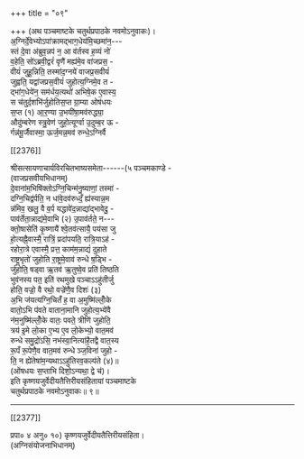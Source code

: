 +++
title = "०९"

+++
(अथ पञ्चमाष्टके चतुर्थप्रपाठके नवमोऽनुवाकः)।  
अ॒ग्निर्दे॒वेभ्योऽपा॑क्रामद्भाग॒धेय॑मि॒च्छमा॑न॒---  
स्तं दे॒वा अ॑ब्रुव॒न्नप॑ न॒ आ व॑र्तस्व ह॒व्यं नो॑  
व॒हेति॒ सो॑ऽब्रवी॒द्वरं॑ वृणै॑ मह्य॑मे॒व वा॑जप्रस॒ -  
वीयं॑ जुहू॒न्निति॒ तस्मा॑द॒ग्नये॑ वाजप्र॒सवीयं॑  
जुह्वति॒ यद्वा॑जप्रस॒वीयं॑ जुहोत्य॒ग्निमे॒व त -  
द्भा॑ग॒धेये॑न॒ सम॑र्धय॒त्यथो॑ अभिषे॒क ए॒वास्य॒  
स च॑तुर्द॒शभि॑र्जुहोतिस॒प्त ग्रा॒म्या ओष॑धयः  
स॒प्त (१) आ॒र॒ण्या उ॒भयी॑षा॒मव॑रुद्ध्या॒  
औदु॑म्बरेण स्त्रु॒वेण॑ जुहो॒त्यूर्ग्वा उ॒दुम्ब॒र ऊ -  
र्गन्न॑मू॒र्जैवास्मा॒ ऊर्ज॒मन्न॒मव॑ रुन्धे॒ऽग्निर्वै

[[2376]]

श्रीसत्सायणाचार्यविरचितभाष्यसमेता------(५ पञ्चमकाण्डे -  
(वाजप्रसवीयभिधानम्)  
दे॒वाना॑म॒भिषि॑क्तोऽग्नि॒चिन्म॑नु॒ष्याणां॒ तस्मा॑ -  
दग्नि॒चिद्व॑र्पति॒ न धा॑वे॒दव॑रुध्दँ॒ ह्य॑स्यान्न॒म  
न्न॑मिव॒ खलु॒ वै व॒र्प यद्धावे॑द॒न्नाद्या॑द्भावेदु॒ -  
पाव॑र्तेता॒न्नाद्य॑मे॒वाभि (२) उ॒पाव॑र्तते॒ न---  
क्तो॒षासेति॑ कृ॒ष्णायै॑ श्वे॒तव॑त्सायै॒ पय॑सा जु  
हो॒त्यह्नै॒वास्मै॒ रात्रिं॒ प्रदा॑पयति॒ रात्रि॒याऽह॑ -  
रहोरा॒त्रे एवास्मै॒ प्रत्त॒ काम॑म॒न्नाद्यं॑ दुहाते  
राष्ट्र॒भृतो॑ जुहोति रा॒ष्ट्रमे॒वाव॑ रुन्धे ष॒ड्भि -  
र्जु॑होति॒ षड्वा ऋ॒तव॑ ऋ॒तुष्वे॒व प्रति॑ तिष्ठति  
भुव॑नस्य पत॒ इति॑ रथमुखे पञ्चाऽऽहु॑तीर्जु  
होति॒ वज्रो॒ वै रथो॒ वज्रे॑णै॒व दिशः॑ (३)  
अ॒भि ज॑यत्यग्नि॒चितँ॑ ह॒ वा अ॒मुष्मि॑ल्लोँ॒के  
वातो॒ऽभि प॑वते वाताना॒मानि जुहोत्य॒भ्ये॑वै  
न॑म॒नुष्मि॑ल्लोँ॒के वातः॒ पवते॒ त्रीणि॑ जुहोति॒  
त्रय॑ इ॒मे लो॒का ए॒भ्य ए॒व लो॒केभ्यो॒ वात॒मव॑  
रुन्धे समु॒द्रो॑ऽसि॒ नभ॑स्वा॒नित्या॑है॒तद्वै वात॒स्य  
रू॒पँ रू॒पेणै॒व वात॒मव॑ रुन्धे ञ्ज॒विना॑ जुहो -  
ति॒ न ह्ये॑तेषा॑म॒न्यथाऽऽहु॑तिरव॒कल्प॑ते (४)॥  
(ओ॑षधयः स॒प्ताभि दिशो॒ऽन्यथा॒ द्वे च॑)।  
इति कृष्णयजुर्वेदीयतैत्तिरीयसंहितायां पञ्चमाष्टके  
चतुर्थप्रपाठके नवमोऽनुवाकः॥ ९॥
___________

[[2377]]

प्रपा० ४ अनु० १०) कृष्णयजुर्वेदीयतैत्तिरीयसंहिता।  
(अग्निसंयोजनाभिधानम्)  
